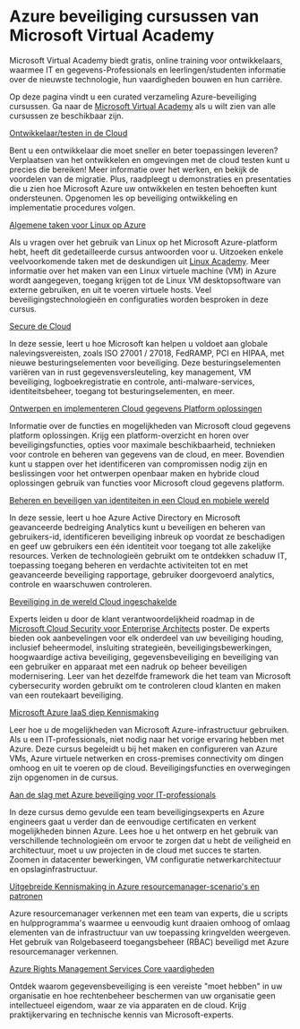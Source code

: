 <properties
   pageTitle="Azure beveiliging cursussen van Microsoft Virtual Academy | Microsoft Azure"
   description="In dit artikel vindt u een curated verzameling Azure beveiliging Verwante cursussen van Microsoft Virtual Academy.  Microsoft Virtual Academy biedt gratis, online training voor ontwikkelaars, waarmee IT en gegevens-Professionals en leerlingen/studenten informatie over de nieuwste technologie, hun vaardigheden bouwen en hun carrière."
   services="security"
   documentationCenter="na"
   authors="TomShinder"
   manager="MBaldwin"
   editor="TomSh"/>

<tags
   ms.service="security"
   ms.devlang="na"
   ms.topic="article"
   ms.tgt_pltfrm="na"
   ms.workload="na"
   ms.date="08/09/2016"
   ms.author="terrylan"/>

# <a name="azure-security-courses-from-microsoft-virtual-academy"></a>Azure beveiliging cursussen van Microsoft Virtual Academy

Microsoft Virtual Academy biedt gratis, online training voor ontwikkelaars, waarmee IT en gegevens-Professionals en leerlingen/studenten informatie over de nieuwste technologie, hun vaardigheden bouwen en hun carrière.

Op deze pagina vindt u een curated verzameling Azure-beveiliging cursussen. Ga naar de [Microsoft Virtual Academy](https://mva.microsoft.com/) als u wilt zien van alle cursussen ze beschikbaar zijn.

[Ontwikkelaar/testen in de Cloud](https://mva.microsoft.com/en-us/training-courses/devtest-in-the-cloud-16274?l=9aAijd7LC_2005190311)

Bent u een ontwikkelaar die moet sneller en beter toepassingen leveren? Verplaatsen van het ontwikkelen en omgevingen met de cloud testen kunt u precies die bereiken! Meer informatie over het werken, en bekijk de voordelen van de migratie. Plus, raadpleegt u demonstraties en presentaties die u zien hoe Microsoft Azure uw ontwikkelen en testen behoeften kunt ondersteunen. Opgenomen les op beveiliging ontwikkeling en implementatie procedures volgen.

[Algemene taken voor Linux op Azure](https://mva.microsoft.com/en-us/training-courses/common-tasks-for-linux-on-azure-16191?l=J0Hvb7qJC_1204668937)

Als u vragen over het gebruik van Linux op het Microsoft Azure-platform hebt, heeft dit gedetailleerde cursus antwoorden voor u. Uitzoeken enkele veelvoorkomende taken met de deskundigen uit [Linux Academy](https://linuxacademy.com/). Meer informatie over het maken van een Linux virtuele machine (VM) in Azure wordt aangegeven, toegang krijgen tot de Linux VM desktopsoftware van externe gebruiken, en uit te voeren virtuele hosts. Veel beveiligingstechnologieën en configuraties worden besproken in deze cursus.

[Secure de Cloud](https://mva.microsoft.com/en-us/training-courses/secure-the-cloud-14037?l=lQIkkst0B_5300115881)

In deze sessie, leert u hoe Microsoft kan helpen u voldoet aan globale nalevingsvereisten, zoals ISO 27001 / 27018, FedRAMP, PCI en HIPAA, met nieuwe besturingselementen voor beveiliging. Deze besturingselementen variëren van in rust gegevensversleuteling, key management, VM beveiliging, logboekregistratie en controle, anti-malware-services, identiteitsbeheer, toegang tot besturingselementen, en meer.

[Ontwerpen en implementeren Cloud gegevens Platform oplossingen](https://mva.microsoft.com/en-us/training-courses/design-and-implement-cloud-data-platform-solutions-15711?l=jbCdW0j1B_3005244527)

Informatie over de functies en mogelijkheden van Microsoft cloud gegevens platform oplossingen. Krijg een platform-overzicht en horen over beveiligingsfuncties, opties voor maximale beschikbaarheid, technieken voor controle en beheren van gegevens van de cloud, en meer. Bovendien kunt u stappen over het identificeren van compromissen nodig zijn en beslissingen voor het ontwerpen openbaar maken en hybride cloud oplossingen gebruik van functies voor Microsoft cloud gegevens platform.

[Beheren en beveiligen van identiteiten in een Cloud en mobiele wereld](https://mva.microsoft.com/en-us/training-courses/manage-and-secure-identities-in-a-cloud-and-mobile-world-14013?l=GIJ2GcvrB_405192797)

In deze sessie, leert u hoe Azure Active Directory en Microsoft geavanceerde bedreiging Analytics kunt u beveiligen en beheren van gebruikers-id, identificeren beveiliging inbreuk op voordat ze beschadigen en geef uw gebruikers een één identiteit voor toegang tot alle zakelijke resources. Verken de technologieën gebruikt om te ontdekken schaduw IT, toepassing toegang beheren en verdachte activiteiten tot en met geavanceerde beveiliging rapportage, gebruiker doorgevoerd analytics, controle en waarschuwen controleren.

[Beveiliging in de wereld Cloud ingeschakelde](https://mva.microsoft.com/en-us/training-courses/security-in-a-cloudenabled-world-12725?l=CfLHobAcB_3904300474)

Experts leiden u door de klant verantwoordelijkheid roadmap in de [Microsoft Cloud Security voor Enterprise Architects](http://www.microsoft.com/download/48121) poster. De experts bieden ook aanbevelingen voor elk onderdeel van uw beveiliging houding, inclusief beheermodel, insluiting strategieën, beveiligingsbewerkingen, hoogwaardige activa beveiliging, gegevensbeveiliging en beveiliging van een gebruiker en apparaat met een nadruk op beheer beveiligen modernisering. Leer van het dezelfde framework die het team van Microsoft cybersecurity worden gebruikt om te controleren cloud klanten en maken van een routekaart beveiliging.

[Microsoft Azure IaaS diep Kennismaking](https://mva.microsoft.com/en-us/training-courses/microsoft-azure-iaas-deep-dive-14339?l=PtppYVQgB_8300115888)

Leer hoe u de mogelijkheden van Microsoft Azure-infrastructuur gebruiken. Als u een IT-professionals, niet nodig naar het vorige ervaring hebben met Azure. Deze cursus begeleidt u bij het maken en configureren van Azure VMs, Azure virtuele netwerken en cross-premises connectivity om dingen omhoog en uit te voeren op de cloud. Beveiligingsfuncties en overwegingen zijn opgenomen in de cursus.

[Aan de slag met Azure beveiliging voor IT-professionals](https://mva.microsoft.com/training-courses/getting-started-with-azure-security-for-the-it-professional-11165?l=HfHzCXSAB_7404300474)

In deze cursus demo gevulde een team beveiligingsexperts en Azure engineers gaat u verder dan de eenvoudige certificaten en verkent mogelijkheden binnen Azure. Lees hoe u het ontwerp en het gebruik van verschillende technologieën om ervoor te zorgen dat u hebt de veiligheid en architectuur, moet u uw projecten in de cloud met succes te starten. Zoomen in datacenter bewerkingen, VM configuratie netwerkarchitectuur en opslaginfrastructuur.

[Uitgebreide Kennismaking in Azure resourcemanager-scenario's en patronen](https://mva.microsoft.com/en-us/training-courses/deep-dive-into-azure-resource-manager-scenarios-and-patterns-13793?l=i1m06ZJYB_7001937557)

Azure resourcemanager verkennen met een team van experts, die u scripts en hulpprogramma's waarmee u eenvoudig kunt draaien omhoog of omlaag elementen van de infrastructuur van uw toepassing kringvelden weergeven. Het gebruik van Rolgebaseerd toegangsbeheer (RBAC) beveiligd met Azure resourcemanager verkennen.

[Azure Rights Management Services Core vaardigheden](https://mva.microsoft.com/en-us/training-courses/azure-rights-management-services-core-skills-10500?l=QLoxMwuCB_1805094681)

Ontdek waarom gegevensbeveiliging is een vereiste "moet hebben" in uw organisatie en hoe rechtenbeheer beschermen van uw organisatie geen intellectueel eigendom, waar ze via apparaten en de cloud. Krijg praktijkervaring en technische kennis van Microsoft-experts.

